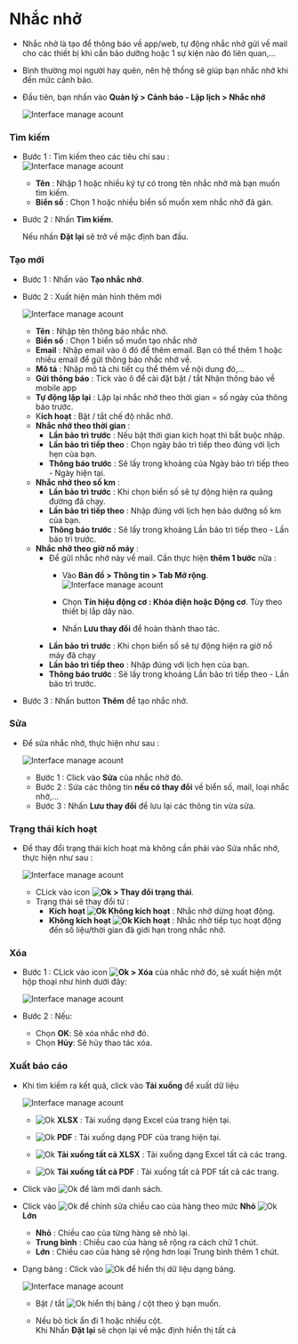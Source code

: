 
#  Nhắc nhở

- Nhắc nhở là tạo để thông báo về app/web, tự động nhắc nhở gửi về mail cho các thiết bị khi cần bảo dưỡng hoặc 1 sự kiện nào đó liên quan,...
- Bình thường mọi người hay quên, nên hệ thống sẽ giúp bạn nhắc nhở khi đến mức cảnh báo.
- Đầu tiên, bạn nhấn vào **Quản lý > Cảnh báo - Lập lịch > Nhắc nhở**

    <span style="display:block;text-align:left">![Interface manage acount](/docs/assets/images/web-interface/notification/remind.jpg) 

### Tìm kiếm 


* Bước 1 : Tìm kiếm theo các tiêu chí sau :
    <span style="display:block;text-align:left">![Interface manage acount](/docs/assets/images/web-interface/notification/search-remind.jpg)    
    
    * **Tên** : Nhập 1 hoặc nhiều ký tự có trong tên nhắc nhở mà bạn muốn tìm kiếm.
    * **Biển số** : Chọn 1 hoặc nhiều  biển số muốn xem nhắc nhở đã gán.

* Bước 2 : Nhấn **Tìm kiếm**.
 
    Nếu nhấn **Đặt lại** sẽ trở về mặc định ban đầu.


### Tạo mới 

- Bước 1 : Nhấn vào **Tạo nhắc nhở**.
- Bước 2 : Xuất hiện màn hình thêm mới
  
  <span style="display:block;text-align:left">![Interface manage acount](/docs/assets/images/web-interface/notification/add-remind.jpg)
  
  - **Tên** : Nhập tên thông báo nhắc nhở.
  - **Biển số** : Chọn 1 biển số muốn tạo nhắc nhở
  - **Email** : Nhập email vào ô đó để thêm email. Bạn có thể thêm 1 hoặc nhiều email để gửi thông báo nhắc nhở về.
  - **Mô tả** : Nhập mô tả chi tiết cụ thể thêm về nội dung đó,...
  - **Gửi thông báo** : Tick vào ô  để cài đặt bật / tắt Nhận thông báo về mobile app
  - **Tự động lặp lại** : Lặp lại nhắc nhở theo thời gian = số ngày của thông báo trước.
  - K**ích hoạt** : Bật / tắt chế độ nhắc nhở.
  - **Nhắc nhở theo thời gian** :
    - **Lần bảo trì trước** : Nếu bật thời gian kích hoạt thì bắt buộc nhập. 
    - **Lần bảo trì tiếp theo** : Chọn ngày bảo trì tiếp theo đúng với lịch hẹn của bạn.
    - **Thông báo trước** :  Sẽ lấy trong khoảng của  Ngày bảo trì tiếp theo - Ngày hiện tại. 
  - **Nhắc nhở theo số km** :
    - **Lần bảo trì trước** : Khi chọn biển số sẽ tự động hiện ra quãng đường đã chạy.
    - **Lần bảo trì tiếp theo** : Nhập đúng với lịch hẹn bảo dưỡng số km của bạn.
    - **Thông báo trước** : Sẽ lấy trong khoảng Lần bảo trì tiếp theo - Lần bảo trì trước. 
  - **Nhắc nhở theo giờ nổ máy**  : 
    - Để gửi nhắc nhở này về mail. Cần thực hiện **thêm 1 bước** nữa :
      - Vào **Bản đồ > Thông tin > Tab Mở rộng**. 
      <span style="display:block;text-align:left">![Interface manage acount](/docs/assets/images/web-interface/notification/remind-by-hour.jpg)
  
      - Chọn **Tín hiệu động cơ : Khóa điện hoặc Động cơ**. Tùy theo thiết bị lắp dây nào.
      - Nhấn **Lưu thay đổi** để hoàn thành thao tác.
    - **Lần bảo trì trước** : Khi chọn biển số sẽ tự động hiện ra giờ nổ máy đã chạy
    - **Lần bảo trì tiếp theo** : Nhập đúng với lịch hẹn của bạn.
    - **Thông báo trước** : Sẽ lấy trong khoảng Lần bảo trì tiếp theo - Lần bảo trì trước. 
- Bước 3 : Nhấn button **Thêm** để tạo nhắc nhở.


### Sửa

- Để sửa nhắc nhở, thực hiện như sau :

  <span style="display:block;text-align:left">![Interface manage acount](/docs/assets/images/web-interface/notification/remind-edit.jpg)

  - Bước 1 : Click vào **Sửa** của nhắc nhở đó.
  - Bước 2 : Sửa các thông tin **nếu có thay đổi** về biển số, mail, loại nhắc nhở,...
  - Bước 3 : Nhấn **Lưu thay đổi** để lưu lại các thông tin vừa sửa.

### Trạng thái kích hoạt
- Để thay đổi trạng thái kích hoạt mà không cần phải vào Sửa nhắc nhở, thực hiện như sau : 

  <span style="display:block;text-align:left">![Interface manage acount](/docs/assets/images/web-interface/notification/change-status-active.jpg)
  
  - CLick  vào icon **<span class="icon-left svg-filter-info">![Ok](/docs/assets/images/web-interface/icon/SVG/ellipsis-h.svg) > Thay đổi trạng thái**.
  - Trạng thái sẽ thay đổi từ : 
    - **Kích hoạt <span class="icon-left svg-filter-serch">![Ok](/docs/assets/images/web-interface/icon/SVG/arrow-right.svg) Không kích hoạt** : Nhắc nhở dừng hoạt động.
    - **Không  kích hoạt <span class="icon-left svg-filter-serch">![Ok](/docs/assets/images/web-interface/icon/SVG/arrow-right.svg) Kích hoạt** : Nhắc nhở tiếp tục hoạt động đến số liệu/thời gian đã giới hạn trong nhắc nhở.

### Xóa 

- Bước 1 : CLick  vào icon **<span class="icon-left svg-filter-info">![Ok](/docs/assets/images/web-interface/icon/SVG/ellipsis-h.svg) > Xóa** của nhắc nhở đó, sẽ xuất hiện một hộp thoại như hình dưới đây:

    <span style="display:block;text-align:left">![Interface manage acount](/docs/assets/images/web-interface/notification/remind-delete.jpg)

- Bước 2 : Nếu:
  - Chọn **OK**: Sẽ xóa nhắc nhở đó.
  - Chọn **Hủy**: Sẽ hủy thao tác xóa.

### Xuất báo cáo

* Khi tìm kiếm ra kết quả, click vào **Tải xuống** để xuất dữ liệu
 
    <span style="display:block;text-align:left">![Interface manage acount](/docs/assets/images/web-interface/notification/download-remind.jpg)
  
  - <span class="icon-left svg-filter-circlegreen2">![Ok](/docs/assets/images/web-interface/icon/SVG/file-excel1.svg) **XLSX** : Tải xuống dạng Excel của trang hiện tại.

  - <span class="icon-left svg-filter-circlered">![Ok](/docs/assets/images/web-interface/icon/SVG/file-pdf1.svg) **PDF** : Tải xuống dạng PDF của trang hiện tại.

  - <span class="icon-left svg-filter-circlegreen2">![Ok](/docs/assets/images/web-interface/icon/SVG/file-excel1.svg) **Tải xuống tất cả XLSX** : Tải xuống dạng Excel tất cả các trang.
  
  - <span class="icon-left svg-filter-circlered">![Ok](/docs/assets/images/web-interface/icon/SVG/file-pdf1.svg) **Tải xuống tất cả PDF** : Tải xuống tất cả  PDF tất cả các trang.

- Click vào <span class="icon-left svg-filter-info">![Ok](/docs/assets/images/web-interface/icon/SVG/icons8-reset.svg) để làm mới danh sách.
      
- Click vào <span class="icon-left svg-filter-info">![Ok](/docs/assets/images/web-interface/icon/SVG/column-height.svg) để chỉnh sửa chiều cao của hàng theo mức **Nhỏ** <span class="icon-left svg-filter-serch">![Ok](/docs/assets/images/web-interface/icon/SVG/arrow-right.svg) **Lớn** 

  - **Nhỏ** : Chiều cao của từng hàng sẽ nhỏ lại.
  - **Trung bình** : Chiều cao của hàng sẽ rộng ra cách chữ 1 chút.
  - **Lớn** : Chiều cao của hàng sẽ rộng hơn loại Trung bình thêm 1 chút.
- Dạng bảng :  Click vào <span class="icon-left ">![Ok](/docs/assets/images/web-interface/icon/SVG/icons8-gear.svg) để hiển thị dữ liệu dạng bảng.
    
    <span style="display:block;text-align:left">![Interface manage acount](/docs/assets/images/web-interface/notification/download-remind-1.jpg)
    
    - Bật / tắt <span class="icon-left svg-filter-tick">![Ok](/docs/assets/images/web-interface/icon/SVG/check-square1.svg) hiển thị bảng / cột theo ý bạn muốn.
    
    - Nếu bỏ tick ẩn đi 1 hoặc nhiểu cột. <br>
    Khi Nhấn **Đặt lại** sẽ chọn lại về mặc định hiển thị tất cả